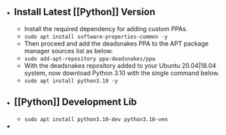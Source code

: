 - ## Install Latest [[Python]] Version
	- Install the required dependency for adding custom PPAs.
	- `sudo apt install software-properties-common -y`
	- Then proceed and add the deadsnakes PPA to the APT package manager sources list as below.
	- `sudo add-apt-repository ppa:deadsnakes/ppa`
	- With the deadsnakes repository added to your Ubuntu 20.04|18.04 system, now download Python 3.10 with the single command below.
	- `sudo apt install python3.10 -y`
- ## [[Python]] Development Lib
	- `sudo apt install python3.10-dev python3.10-ven`
-